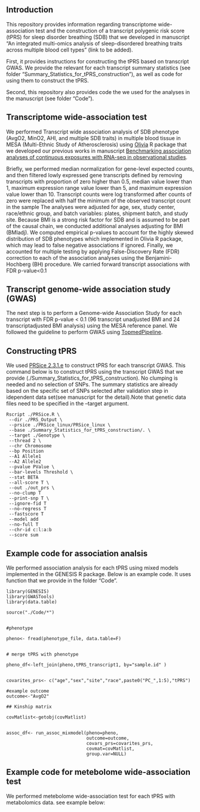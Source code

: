## Introduction

This repository provides information regarding transcriptome
wide-association test and the construction of a transcript polygenic
risk score (tPRS) for sleep disorder breathing (SDB) that we developed
in manuscript “An integrated multi-omics analysis of sleep-disordered
breathing traits across multiple blood cell types” (link to be added).

First, it provides instructions for constructing the tPRS based on
transcript GWAS. We provide the relevant for each transcript summary
statistics (see folder “Summary\_Statistics\_for\_tPRS\_construction”),
as well as code for using them to construct the tPRS.

Second, this repository also provides code the we used for the analyses
in the manuscript (see folder “Code”).

## Transcriptome wide-association test

We performed Transcript wide association analysis of SDB phenotype
(AvgO2, MinO2, AHI, and multiple SDB traits) in multiple blood tissue in
MESA (Multi-Ethnic Study of Atherosclerosis) using
[Olivia](https://github.com/nkurniansyah/Olivia "Olivia") R package that
we developed our previous works in manuscript [Benchmarking association
analyses of continuous exposures with RNA-seq in observational
studies](https://academic.oup.com/bib/article-abstract/22/6/bbab194/6278609).

Briefly, we performed median normalization for gene-level expected
counts, and then filtered lowly expressed gene transcripts defined by
removing transcripts with proportion of zero higher than 0.5, median
value lower than 1, maximum expression range value lower than 5, and
maximum expression value lower than 10. Transcript counts were log
transformed after counts of zero were replaced with half the minimum of
the observed transcript count in the sample The analyses were adjusted
for age, sex, study center, race/ethnic group, and batch variables:
plates, shipment batch, and study site. Because BMI is a strong risk
factor for SDB and is assumed to be part of the causal chain, we
conducted additional analyses adjusting for BMI (BMIadj). We computed
empirical p-values to account for the highly skewed distribution of SDB
phenotypes which implemented in Olivia R package, which may lead to
false negative associations if ignored. Finally, we accounted for
multiple testing by applying False-Discovery Rate (FDR) correction to
each of the association analyses using the Benjamini-Hochberg (BH)
procedure. We carried forward transcript associations with FDR
p-value&lt;0.1

## Transcript genome-wide association study (GWAS)

The next step is to perform a Genome-wide Association Study for each
transcript with FDR p-value &lt; 0.1 (96 transcript unadjusted BMI and
24 transcriptadjusted BMI analysis) using the MESA reference panel. We
followed the guideline to perform GWAS using
[TopmedPipeline](https://github.com/UW-GAC/analysis_pipeline "TopmedPipeline").

## Constructing tPRS

We used [PRSice 2.3.1.e](https://www.prsice.info "PRSice 2.3.1.e") to
construct tPRS for each transcript GWAS. This command below is to
construct tPRS using the transcript GWAS that we provide
(./Summary\_Statistics\_for\_tPRS\_construction). No clumping is needed
and no selection of SNPs. The summary statistics are already based on
the specific set of SNPs selected after validation step in idependent
data set(see manuscript for the detail).Note that genetic data files
need to be specified in the –target argument.



    Rscript ./PRSice.R \
     --dir ./PRS_Output \
     --prsice ./PRSice_linux/PRSice_linux \
     --base ./Summary_Statistics_for_tPRS_construction/. \
     --target ./Genotype \
     --thread 2 \
     --chr Chromosome 
     --bp Position 
     --A1 Allele1 
     --A2 Allele2 
     --pvalue PValue \
     --bar-levels Threshold \
     --stat BETA 
     --all-score T \
     --out ./out_prs \
     --no-clump T
     --print-snp T \
     --ignore-fid T 
     --no-regress T 
     --fastscore T 
     --model add 
     --no-full T 
     --chr-id c:l:a:b
     --score sum

## Example code for association analsis

We performed association analysis for each tPRS using mixed models
implemented in the GENESIS R package. Below is an example code. It uses
function that we provide in the folder “Code”.

    library(GENESIS)
    library(GWASTools)
    library(data.table)

    source("./Code/*")


    #phenotype

    pheno<- fread(phenotype_file, data.table=F)


    # merge tPRS with phenotype

    pheno_df<-left_join(pheno,tPRS_transcript1, by="sample.id" )


    covarites_prs<- c("age","sex","site","race",paste0("PC_",1:5),"tPRS")

    #example outcome
    outcome<-"AvgO2"

    ## Kinship matrix

    covMatlist<-getobj(covMatlist)


    assoc_df<- run_assoc_mixmodel(pheno=pheno,
                                  outcome=outcome,
                                  covars_prs=covarites_prs, 
                                  covmat=covMatlist,
                                  group.var=NULL)

## Example code for metebolome wide-association test

We performed metebolome wide-association test for each tPRS with
metabolomics data. see example below:
